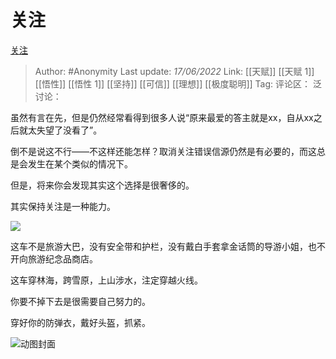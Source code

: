 # 关注
[关注](https://zhuanlan.zhihu.com/p/527667081)

> Author: #Anonymity
> Last update: *17/06/2022*
> Link: [[天赋]] [[天赋 1]] [[悟性]] [[悟性 1]] [[坚持]] [[可信]] [[理想]] [[极度聪明]]
> Tag:
> 评论区：
> 泛讨论：

虽然有言在先，但是仍然经常看得到很多人说“原来最爱的答主就是xx，自从xx之后就太失望了没看了”。

倒不是说这不行——不这样还能怎样？取消关注错误信源仍然是有必要的，而这总是会发生在某个类似的情况下。

但是，将来你会发现其实这个选择是很奢侈的。

其实保持关注是一种能力。

![](https://pic3.zhimg.com/v2-115bf6cf9304eb61b0b9f7432f8fdaca_b.jpg)

这车不是旅游大巴，没有安全带和护栏，没有戴白手套拿金话筒的导游小姐，也不开向旅游纪念品商店。

这车穿林海，跨雪原，上山涉水，注定穿越火线。

你要不掉下去是很需要自己努力的。

穿好你的防弹衣，戴好头盔，抓紧。

![动图封面](https://pic2.zhimg.com/v2-f22796d4f27aaff2aa9e8076100880c1_b.jpg)
